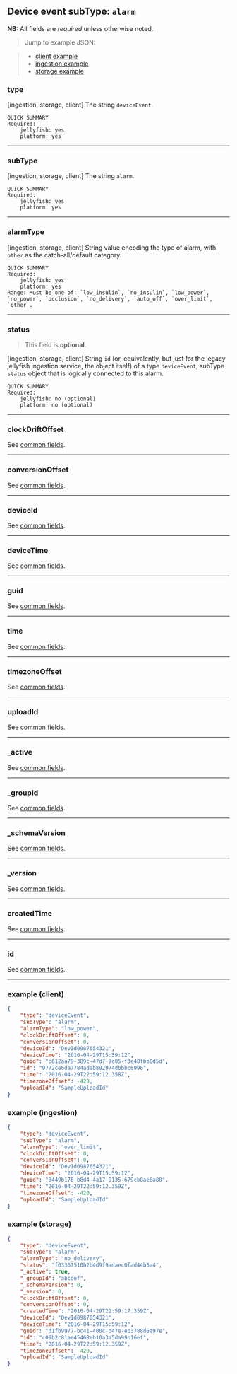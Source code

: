 ## Device event subType: `alarm`

**NB:** All fields are *required* unless otherwise noted.


> Jump to example JSON:

>  - [client example](#example-client)
>  - [ingestion example](#example-ingestion)
>  - [storage example](#example-storage)


### type

[ingestion, storage, client] The string `deviceEvent`.

	QUICK SUMMARY
	Required:
		jellyfish: yes
		platform: yes
<!-- start type -->
<!-- TODO -->
<!-- end type -->

* * * * *

### subType

[ingestion, storage, client] The string `alarm`.

	QUICK SUMMARY
	Required:
		jellyfish: yes
		platform: yes
<!-- start subType -->
<!-- TODO -->
<!-- end subType -->

* * * * *

### alarmType

[ingestion, storage, client] String value encoding the type of alarm, with `other` as the catch-all/default category.

	QUICK SUMMARY
	Required:
		jellyfish: yes
		platform: yes
	Range: Must be one of: `low_insulin`, `no_insulin`, `low_power`, `no_power`, `occlusion`, `no_delivery`, `auto_off`, `over_limit`, `other`.
<!-- start alarmType -->
<!-- TODO -->
<!-- end alarmType -->

* * * * *

### status

> This field is **optional**.

[ingestion, storage, client] String `id` (or, equivalently, but just for the legacy jellyfish ingestion service, the object itself) of a type `deviceEvent`, subType `status` object that is logically connected to this alarm.

	QUICK SUMMARY
	Required:
		jellyfish: no (optional)
		platform: no (optional)
<!-- start status -->
<!-- TODO -->
<!-- end status -->

* * * * *

### clockDriftOffset

See [common fields](../../common.md).

<!-- start clockDriftOffset -->
<!-- TODO -->
<!-- end clockDriftOffset -->

* * * * *

### conversionOffset

See [common fields](../../common.md).

<!-- start conversionOffset -->
<!-- TODO -->
<!-- end conversionOffset -->

* * * * *

### deviceId

See [common fields](../../common.md).

<!-- start deviceId -->
<!-- TODO -->
<!-- end deviceId -->

* * * * *

### deviceTime

See [common fields](../../common.md).

<!-- start deviceTime -->
<!-- TODO -->
<!-- end deviceTime -->

* * * * *

### guid

See [common fields](../../common.md).

<!-- start guid -->
<!-- TODO -->
<!-- end guid -->

* * * * *

### time

See [common fields](../../common.md).

<!-- start time -->
<!-- TODO -->
<!-- end time -->

* * * * *

### timezoneOffset

See [common fields](../../common.md).

<!-- start timezoneOffset -->
<!-- TODO -->
<!-- end timezoneOffset -->

* * * * *

### uploadId

See [common fields](../../common.md).

<!-- start uploadId -->
<!-- TODO -->
<!-- end uploadId -->

* * * * *

### _active

See [common fields](../../common.md).

<!-- start _active -->
<!-- TODO -->
<!-- end _active -->

* * * * *

### _groupId

See [common fields](../../common.md).

<!-- start _groupId -->
<!-- TODO -->
<!-- end _groupId -->

* * * * *

### _schemaVersion

See [common fields](../../common.md).

<!-- start _schemaVersion -->
<!-- TODO -->
<!-- end _schemaVersion -->

* * * * *

### _version

See [common fields](../../common.md).

<!-- start _version -->
<!-- TODO -->
<!-- end _version -->

* * * * *

### createdTime

See [common fields](../../common.md).

<!-- start createdTime -->
<!-- TODO -->
<!-- end createdTime -->

* * * * *

### id

See [common fields](../../common.md).

<!-- start id -->
<!-- TODO -->
<!-- end id -->

* * * * *

### example (client)

```json
{
	"type": "deviceEvent",
	"subType": "alarm",
	"alarmType": "low_power",
	"clockDriftOffset": 0,
	"conversionOffset": 0,
	"deviceId": "DevId0987654321",
	"deviceTime": "2016-04-29T15:59:12",
	"guid": "c612aa79-389c-47d7-9c05-f3e48fbb0d5d",
	"id": "9772ce6da7784adab892974dbbbc6996",
	"time": "2016-04-29T22:59:12.358Z",
	"timezoneOffset": -420,
	"uploadId": "SampleUploadId"
}
```

### example (ingestion)

```json
{
	"type": "deviceEvent",
	"subType": "alarm",
	"alarmType": "over_limit",
	"clockDriftOffset": 0,
	"conversionOffset": 0,
	"deviceId": "DevId0987654321",
	"deviceTime": "2016-04-29T15:59:12",
	"guid": "8449b176-b8d4-4a17-9135-679cb8ae8a80",
	"time": "2016-04-29T22:59:12.359Z",
	"timezoneOffset": -420,
	"uploadId": "SampleUploadId"
}
```

### example (storage)

```json
{
	"type": "deviceEvent",
	"subType": "alarm",
	"alarmType": "no_delivery",
	"status": "f03367510b2b4d9f9adaec0fad44b3a4",
	"_active": true,
	"_groupId": "abcdef",
	"_schemaVersion": 0,
	"_version": 0,
	"clockDriftOffset": 0,
	"conversionOffset": 0,
	"createdTime": "2016-04-29T22:59:17.359Z",
	"deviceId": "DevId0987654321",
	"deviceTime": "2016-04-29T15:59:12",
	"guid": "d1fb9977-bc41-400c-b47e-eb3788d6a97e",
	"id": "c09b2c81ae45468eb10a3a5da99b16ef",
	"time": "2016-04-29T22:59:12.359Z",
	"timezoneOffset": -420,
	"uploadId": "SampleUploadId"
}
```
